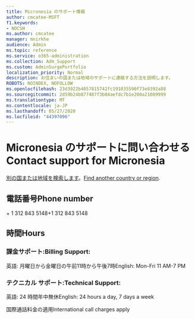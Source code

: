 ```yaml
---
title: Micronesia のサポート情報
author: cmcatee-MSFT
f1.keywords:
- NOCSH
ms.author: cmcatee
manager: mnirkhe
audience: Admin
ms.topic: reference
ms.service: o365-administration
ms.collection: Adm_Support
ms.custom: AdminSurgePortfolio
localization_priority: Normal
description: お住まいの国または地域のサポートに連絡する方法を説明します。
ROBOTS: NOINDEX, NOFOLLOW
ms.openlocfilehash: 23d3922b4057815742fc191035590f73e8392a88
ms.sourcegitcommit: 2d59b24b877487f3b84aefdc7b1e200a21009999
ms.translationtype: MT
ms.contentlocale: ja-JP
ms.lasthandoff: 05/27/2020
ms.locfileid: "44397096"
---
```

# <a name="contact-support-for-micronesia"></a><span data-ttu-id="19824-103">Micronesia のサポートに問い合わせる</span><span class="sxs-lookup"><span data-stu-id="19824-103">Contact support for Micronesia</span></span>

<span data-ttu-id="19824-104">[別の国または地域を検索します](../contact-support-for-business-products.md)。</span><span class="sxs-lookup"><span data-stu-id="19824-104">[Find another country or region](../contact-support-for-business-products.md).</span></span>

## <a name="phone-number"></a><span data-ttu-id="19824-105">電話番号</span><span class="sxs-lookup"><span data-stu-id="19824-105">Phone number</span></span>
<span data-ttu-id="19824-106">+ 1 312 843 5148</span><span class="sxs-lookup"><span data-stu-id="19824-106">+1 312 843 5148</span></span>

## <a name="hours"></a><span data-ttu-id="19824-107">時間</span><span class="sxs-lookup"><span data-stu-id="19824-107">Hours</span></span>
### <a name="billing-support"></a><span data-ttu-id="19824-108">課金サポート:</span><span class="sxs-lookup"><span data-stu-id="19824-108">Billing Support:</span></span>

<span data-ttu-id="19824-109">英語: 月曜日から金曜日の午前11時から午後7時</span><span class="sxs-lookup"><span data-stu-id="19824-109">English: Mon-Fri 11 AM-7 PM</span></span>

### <a name="technical-support"></a><span data-ttu-id="19824-110">テクニカル サポート:</span><span class="sxs-lookup"><span data-stu-id="19824-110">Technical Support:</span></span>

<span data-ttu-id="19824-111">英語: 24 時間年中無休</span><span class="sxs-lookup"><span data-stu-id="19824-111">English: 24 hours a day, 7 days a week</span></span>

<span data-ttu-id="19824-112">国際通話料金の適用</span><span class="sxs-lookup"><span data-stu-id="19824-112">International call charges apply</span></span>

